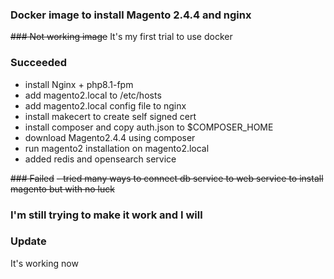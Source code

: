 ### Docker image to install Magento 2.4.4 and nginx
~~### Not working image~~
It's my first trial to use docker 

### Succeeded 
- install Nginx + php8.1-fpm 
-  add magento2.local to /etc/hosts
- add magento2.local config file to nginx
- install makecert to create self signed cert
- install composer and copy auth.json to $COMPOSER_HOME
- download Magento2.4.4 using composer
- run magento2 installation on magento2.local
- added redis and opensearch service

~~### Failed~~
~~- tried many ways to connect db service to web service to install magento but with no luck~~


### I'm still trying to make it work and I will


### Update

It's working now